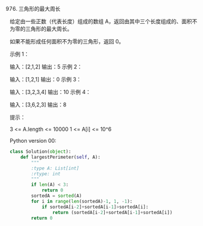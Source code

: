 976. 三角形的最大周长

给定由一些正数（代表长度）组成的数组 A，返回由其中三个长度组成的、面积不为零的三角形的最大周长。

如果不能形成任何面积不为零的三角形，返回 0。

 

示例 1：

输入：[2,1,2]
输出：5
示例 2：

输入：[1,2,1]
输出：0
示例 3：

输入：[3,2,3,4]
输出：10
示例 4：

输入：[3,6,2,3]
输出：8
 

提示：

3 <= A.length <= 10000
1 <= A[i] <= 10^6

Python version 00:

```python
class Solution(object):
    def largestPerimeter(self, A):
        """
        :type A: List[int]
        :rtype: int
        """
        if len(A) < 3:
            return 0
        sortedA = sorted(A)
        for i in range(len(sortedA)-1, 1, -1):
            if sortedA[i-2]+sortedA[i-1]>sortedA[i]:
                return (sortedA[i-2]+sortedA[i-1]+sortedA[i])
        return 0
```